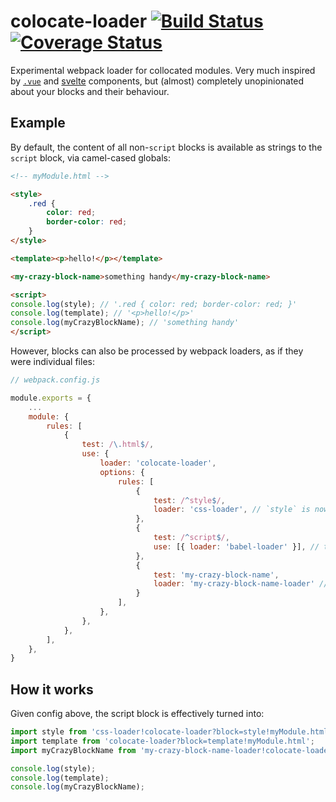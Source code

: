 # colocate-loader [![Build Status](https://travis-ci.org/sndrs/colocate-loader.svg?branch=master)](https://travis-ci.org/sndrs/colocate-loader) [![Coverage Status](https://coveralls.io/repos/github/sndrs/colocate-loader/badge.svg?branch=master)](https://coveralls.io/github/sndrs/colocate-loader?branch=master)

Experimental webpack loader for collocated modules. Very much inspired by [`.vue`](https://vuejs.org/v2/guide/single-file-components.html) and [svelte](https://svelte.technology/guide#understanding-svelte-components) components, but (almost) completely unopinionated about your blocks and their behaviour.

## Example

By default, the content of all non-`script` blocks is available as strings to the `script` block, via camel-cased globals:

```html
<!-- myModule.html -->

<style>
    .red {
        color: red;
        border-color: red;
    }
</style>

<template><p>hello!</p></template>

<my-crazy-block-name>something handy</my-crazy-block-name>

<script>
console.log(style); // '.red { color: red; border-color: red; }'
console.log(template); // '<p>hello!</p>'
console.log(myCrazyBlockName); // 'something handy'
</script>
```

However, blocks can also be processed by webpack loaders, as if they were individual files:

```js
// webpack.config.js

module.exports = {
	...
    module: {
        rules: [
            {
                test: /\.html$/,
                use: {
                    loader: 'colocate-loader',
                    options: {
                        rules: [
                            {
                                test: /^style$/,
                                loader: 'css-loader', // `style` is now a css-loader object
                            },
                            {
                                test: /^script$/,
                                use: [{ loader: 'babel-loader' }], // the script block is now es5 etc.
                            },
                            {
                                test: 'my-crazy-block-name',
                                loader: 'my-crazy-block-name-loader' // who knows...
                            }
                        ],
                    },
                },
            },
        ],
    },
}
```

## How it works
Given config above, the script block is effectively turned into:

```js
import style from 'css-loader!colocate-loader?block=style!myModule.html';
import template from 'colocate-loader?block=template!myModule.html';
import myCrazyBlockName from 'my-crazy-block-name-loader!colocate-loader?block=my-crazy-block-name!myModule.html';

console.log(style); 
console.log(template); 
console.log(myCrazyBlockName); 
```